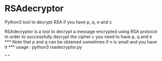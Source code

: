 # RSAdecryptor
Python3 tool to decrypt RSA if you have p, q, e and c

RSAdecryptor is a tool to decrypt a message encrypted using RSA protocol
In order to successfully decrypt the cipher c you need to have p, q and e
*** Note that p and q can be obtained sometimes if n is small and you have it ***
usage : python3 rsadecryptor.py <p> <q> <e> <c>
